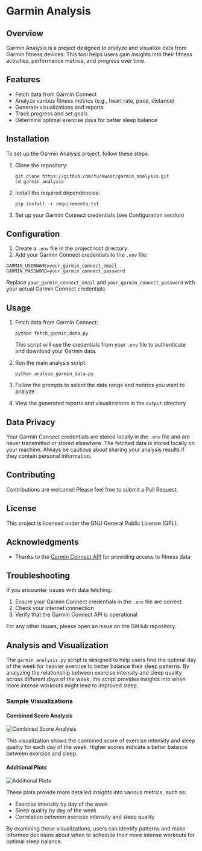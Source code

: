 # Garmin Analysis

## Overview

Garmin Analysis is a project designed to analyze and visualize data from Garmin fitness devices. This tool helps users gain insights into their fitness activities, performance metrics, and progress over time.

## Features

- Fetch data from Garmin Connect
- Analyze various fitness metrics (e.g., heart rate, pace, distance)
- Generate visualizations and reports
- Track progress and set goals
- Determine optimal exercise days for better sleep balance

## Installation

To set up the Garmin Analysis project, follow these steps:

1. Clone the repository:
   ```
   git clone https://github.com/tuckwoor/garmin_analysis.git
   cd garmin_analysis
   ```

2. Install the required dependencies:
   ```
   pip install -r requirements.txt
   ```

3. Set up your Garmin Connect credentials (see Configuration section)

## Configuration

1. Create a `.env` file in the project root directory
2. Add your Garmin Connect credentials to the `.env` file:

```
GARMIN_USERNAME=your_garmin_connect_email
GARMIN_PASSWORD=your_garmin_connect_password
```

Replace `your_garmin_connect_email` and `your_garmin_connect_password` with your actual Garmin Connect credentials.

## Usage

1. Fetch data from Garmin Connect:
   ```
   python fetch_garmin_data.py
   ```
   This script will use the credentials from your `.env` file to authenticate and download your Garmin data.

2. Run the main analysis script:
   ```
   python analyze_garmin_data.py
   ```

3. Follow the prompts to select the date range and metrics you want to analyze

4. View the generated reports and visualizations in the `output` directory

## Data Privacy

Your Garmin Connect credentials are stored locally in the `.env` file and are never transmitted or stored elsewhere. The fetched data is stored locally on your machine. Always be cautious about sharing your analysis results if they contain personal information.

## Contributing

Contributions are welcome! Please feel free to submit a Pull Request.

## License

This project is licensed under the GNU General Public License (GPL).

## Acknowledgments

- Thanks to the [Garmin Connect API](https://developer.garmin.com/connect-api/overview/) for providing access to fitness data

## Troubleshooting

If you encounter issues with data fetching:
1. Ensure your Garmin Connect credentials in the `.env` file are correct
2. Check your internet connection
3. Verify that the Garmin Connect API is operational

For any other issues, please open an issue on the GitHub repository.

## Analysis and Visualization

The `garmin_analysis.py` script is designed to help users find the optimal day of the week for heavier exercise to better balance their sleep patterns. By analyzing the relationship between exercise intensity and sleep quality across different days of the week, the script provides insights into when more intense workouts might lead to improved sleep.

### Sample Visualizations

#### Combined Score Analysis
![Combined Score Analysis](screenshots/combined_score.png)

This visualization shows the combined score of exercise intensity and sleep quality for each day of the week. Higher scores indicate a better balance between exercise and sleep.

#### Additional Plots
![Additional Plots](screenshots/additional_plots.png)

These plots provide more detailed insights into various metrics, such as:
- Exercise intensity by day of the week
- Sleep quality by day of the week
- Correlation between exercise intensity and sleep quality

By examining these visualizations, users can identify patterns and make informed decisions about when to schedule their more intense workouts for optimal sleep balance.
